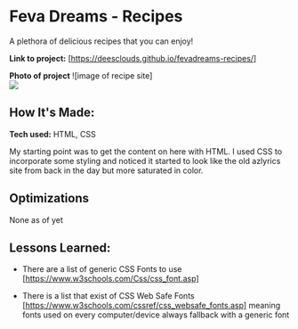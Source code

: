 # Feva Dreams - Recipes
A plethora of delicious recipes that you can enjoy!

**Link to project:** [https://deesclouds.github.io/fevadreams-recipes/]

**Photo of project** ![image of recipe site]
<br>
<a href="https://ibb.co/PTttGFV"><img src="https://i.ibb.co/JxCCjmS/Screen-Shot-2022-09-26-at-8-27-55-PM.png" border="0"></a>

## How It's Made:

**Tech used:** HTML, CSS

My starting point was to get the content on here with HTML. 
I used CSS to incorporate some styling and noticed it started to look like the old azlyrics site from back in the day but more saturated in color. 

## Optimizations

None as of yet

## Lessons Learned:
- There are a list of generic CSS Fonts to use [https://www.w3schools.com/Css/css_font.asp]

- There is a list that exist of CSS Web Safe Fonts [https://www.w3schools.com/cssref/css_websafe_fonts.asp] meaning fonts used on every computer/device always fallback with a generic font 

